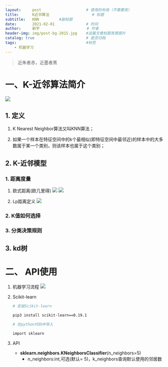 ```yaml
---
layout:     post                    # 使用的布局（不需要改）
title:      K近邻算法    				# 标题 		  
subtitle:   KNN	 		#副标题
date:       2021-02-01              # 时间
author:     新宇                     # 作者
header-img: img/post-bg-2015.jpg    #这篇文章标题背景图片
catalog: true                       # 是否归档
tags:                               #标签
    - 机器学习
---
```

> 近朱者赤，近墨者黑

# 一、K-近邻算法简介
![](https://tva1.sinaimg.cn/large/008eGmZEly1gn83nn6z64j30kf0dsk6u.jpg)
## 1. 定义
1. K Nearest Neighbor算法又叫KNN算法；

2. 如果一个样本在特征空间中的k个最相似(即特征空间中最邻近)的样本中的大多数属于某一个类别，则该样本也属于这个类别；

## 2. K-近邻模型
### 1. 距离度量
1. 欧式距离(欧几里得)
![](https://tva1.sinaimg.cn/large/008eGmZEly1gn83rkgffij30t60ju0yc.jpg)
![](https://tva1.sinaimg.cn/large/008eGmZEly1gn83rkog2oj31ae0hq12i.jpg)

2. Lp距离定义
![](https://tva1.sinaimg.cn/large/008eGmZEly1gn854lx3tuj314k0lqq91.jpg)

### 2. K值如何选择

### 3. 分类决策规则

## 3. kd树


# 二、 API使用
1. 机器学习流程
	![](https://tva1.sinaimg.cn/large/008eGmZEly1gn844az3a8j31b20lkkjl.jpg)

2. Scikit-learn

	```sh
	# 安装Scikit-learn

	pip3 install scikit-learn==0.19.1

	# 在python代码中导入

	import sklearn
	```

3. API
	- **sklearn.neighbors.KNeighborsClassifier**(n_neighbors=5)
		- n_neighbors:int,可选(默认= 5)，k_neighbors查询默认使用的邻居数


